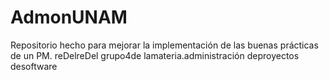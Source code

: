 # AdmonUNAM
Repositorio hecho para mejorar la implementación de las buenas prácticas de un PM.
reDelreDel grupo4de lamateria.administración deproyectos desoftware
